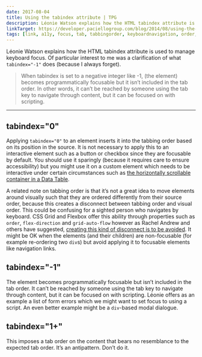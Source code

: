 ```yaml
---
date: 2017-08-04
title: Using the tabindex attribute | TPG
description: Léonie Watson explains how the HTML tabindex attribute is used to manage keyboard focus. 
linkTarget: https://developer.paciellogroup.com/blog/2014/08/using-the-tabindex-attribute/
tags: [link, a11y, focus, tab, tabbingorder, keyboardnavigation, order, cssgrid, flexbox]
---
```

Léonie Watson explains how the HTML tabindex attribute is used to manage keyboard focus. Of particular interest to me was a clarification of what `tabindex="-1"` does (because I always forget).

> When tabindex is set to a negative integer like -1, (the element) becomes programmatically focusable but it isn’t included in the tab order. In other words, it can’t be reached by someone using the tab key to navigate through content, but it can be focused on with scripting.
---

## tabindex="0"

Applying `tabindex="0"` to an element inserts it into the tabbing order based on its position in the source. It is not necessary to apply this to an interactive element such as a button or checkbox since they are focusable by default. You should use it sparingly (because it requires care to ensure accessibility) but you might use it on a custom element which needs to be interactive under certain circumstances such as [the horizontally scrollable container in a Data Table](https://inclusive-components.design/data-tables/).

A related note on tabbing order is that it’s not a great idea to move elements around visually such that they are ordered differently from their source order, because this creates a disconnect between tabbing order and visual order. This could be confusing for a sighted person who navigates by keyboard. CSS Grid and Flexbox offer this ability through properties such as `order`, `flex-direction` and `grid-auto-flow` however as Rachel Andrew and others have suggested, [creating this kind of disconnect is to be avoided](https://rachelandrew.co.uk/archives/2019/06/04/grid-content-re-ordering-and-accessibility/). It might be OK when the elements (and their children) are non-focusable (for example re-ordering two `div`s) but avoid applying it to focusable elements like navigation links.

## tabindex="-1"

The element becomes programmatically focusable but isn’t included in the tab order. It can’t be reached by someone using the tab key to navigate through content, but it can be focused on with scripting. Léonie offers as an example a list of form errors which we might want to set focus to using a script. An even better example might be a `div`-based modal dialogue.

## tabindex="1+"

This imposes a tab order on the content that bears no resemblance to the expected tab order. It’s an antipattern. Don’t do it.
